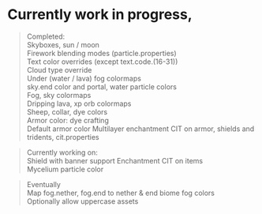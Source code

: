# Currently work in progress,  

>Completed:  
Skyboxes, sun / moon  
Firework blending modes (particle.properties)  
Text color overrides (except text.code.(16-31))  
Cloud type override  
Under (water / lava) fog colormaps  
sky.end color and portal, water particle colors  
Fog, sky colormaps  
Dripping lava, xp orb colormaps  
Sheep, collar, dye colors  
Armor color: dye crafting  
Default armor color
Multilayer enchantment CIT on armor, shields and tridents, cit.properties  

>Currently working on:  
Shield with banner support
Enchantment CIT on items  
Mycelium particle color  

>Eventually  
Map fog.nether, fog.end to nether & end biome fog colors  
Optionally allow uppercase assets  